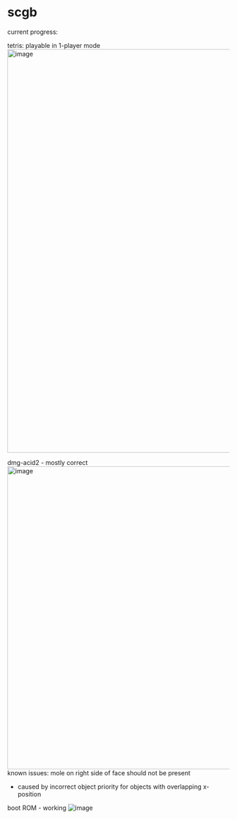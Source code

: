 # scgb

current progress: 

tetris: playable in 1-player mode
<img width="991" height="915" alt="image" src="https://github.com/user-attachments/assets/e69042ab-992a-4360-97e5-2ba6bfe1a116" />

dmg-acid2 - mostly correct 
<img width="763" height="687" alt="image" src="https://github.com/user-attachments/assets/84c88fb6-6c57-469c-a440-4a76e1838728" />
known issues:
mole on right side of face should not be present
- caused by incorrect object priority for objects with overlapping x-position
  
boot ROM - working
![image](https://github.com/user-attachments/assets/65481835-3ee6-4097-9197-789a2bcc1f0e)
